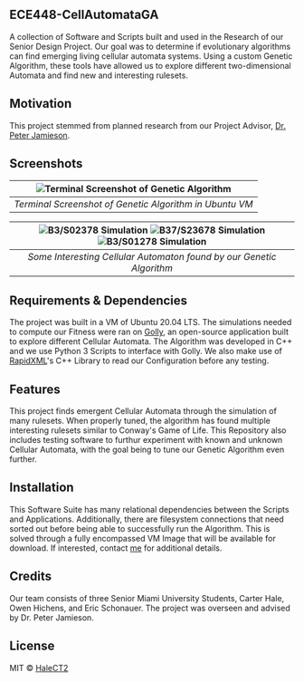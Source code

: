 ## ECE448-CellAutomataGA
A collection of Software and Scripts built and used in the Research of our Senior Design Project. Our goal was to determine if evolutionary algorithms can find emerging living cellular automata systems. Using a custom Genetic Algorithm, these tools have allowed us to explore different two-dimensional Automata and find new and interesting rulesets.

## Motivation
This project stemmed from planned research from our Project Advisor, [Dr. Peter Jamieson](http://www.drpeterjamieson.com/).
 
## Screenshots
<center>

| ![Terminal Screenshot of Genetic Algorithm](https://i.postimg.cc/j5fKgQq6/terminal.jpg) | 
|:--:| 
| *Terminal Screenshot of Genetic Algorithm in Ubuntu VM* |

| ![B3/S02378 Simulation](https://i.postimg.cc/zXm0WwRw/b3-s02378.gif) ![B37/S23678 Simulation](https://i.postimg.cc/CLLXdsyv/b37-s23678-rle.gif) ![B3/S01278 Simulation](https://i.postimg.cc/L6wDRtmg/b3-s01278.gif)| 
|:--:| 
| *Some Interesting Cellular Automaton found by our Genetic Algorithm* |

</center>

## Requirements & Dependencies 
The project was built in a VM of Ubuntu 20.04 LTS. The simulations needed to compute our Fitness were ran on [Golly](http://golly.sourceforge.net/), an open-source application built to explore different Cellular Automata. The Algorithm was developed in C++ and we use Python 3 Scripts to interface with Golly. We also make use of [RapidXML](http://rapidxml.sourceforge.net/)'s C++ Library to read our Configuration before any testing.

## Features
This project finds emergent Cellular Automata through the simulation of many rulesets. When properly tuned, the algorithm has found multiple interesting rulesets similar to Conway's Game of Life. This Repository also includes testing software to furthur experiment with known and unknown Cellular Automata, with the goal being to tune our Genetic Algorithm even further. 

## Installation
This Software Suite has many relational dependencies between the Scripts and Applications. Additionally, there are filesystem connections that need sorted out before being able to successfully run the Algorithm. This is solved through a fully encompassed VM Image that will be available for download. If interested, contact [me](mailto:halect2@miamioh.edu) for additional details.

## Credits
Our team consists of three Senior Miami University Students, Carter Hale, Owen Hichens, and Eric Schonauer. The project was overseen and advised by Dr. Peter Jamieson.

## License
MIT © [HaleCT2](https://github.com/HaleCT2)